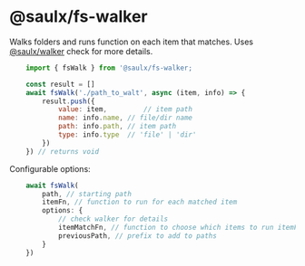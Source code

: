 # @saulx/fs-walker

Walks folders and runs function on each item that matches.
Uses [@saulx/walker](https://github.com/atelier-saulx/utils#walker) check for more details.

```javascript
	import { fsWalk } from '@saulx/fs-walker;

	const result = []
	await fsWalk('./path_to_walt', async (item, info) => {
		result.push({
			value: item,		 // item path
			name: info.name, // file/dir name
			path: info.path, // item path
			type: info.type  // 'file' | 'dir'
		})
	}) // returns void
```

Configurable options:

```javascript
	await fsWalk(
		path, // starting path
		itemFn, // function to run for each matched item
		options: {
			// check walker for details
			itemMatchFn, // function to choose which items to run itemFn on
			previousPath, // prefix to add to paths
		}
	})
```
